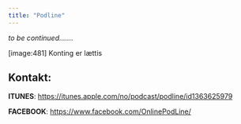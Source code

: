 ```yaml
---
title: "Podline"
---
```


_to be continued......._




[image:481]
    Konting er lættis








Kontakt:
------------------
**ITUNES**: https://itunes.apple.com/no/podcast/podline/id1363625979

**FACEBOOK**: https://www.facebook.com/OnlinePodLine/